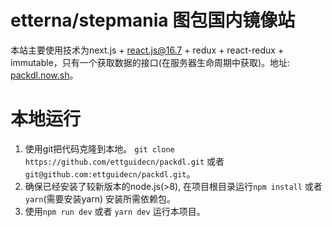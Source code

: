 # etterna/stepmania 图包国内镜像站

本站主要使用技术为next.js + react.js@16.7 + redux + react-redux + immutable，只有一个获取数据的接口(在服务器生命周期中获取)。地址: [packdl.now.sh](https://packdl.now.sh)。

# 本地运行

1. 使用git把代码克隆到本地。 `git clone https://github.com/ettguidecn/packdl.git` 或者 `git@github.com:ettguidecn/packdl.git`。
2. 确保已经安装了较新版本的node.js(>8), 在项目根目录运行`npm install` 或者 `yarn`(需要安装yarn) 安装所需依赖包。
3. 使用`npm run dev` 或者 `yarn dev` 运行本项目。
